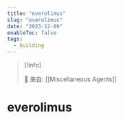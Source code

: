 ```yaml
---
title: "everolimus"
slug: "everolimus"
date: "2023-12-09"
enableToc: false
tags:
  - building
---
```


> [!info]
>
> 🌱 來自: [[Miscellaneous Agents]]

# everolimus


